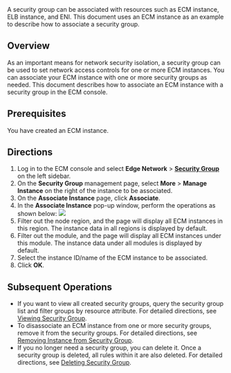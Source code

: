 
<dx-alert infotype="explain" title="">
A security group can be associated with resources such as ECM instance, ELB instance, and ENI. This document uses an ECM instance as an example to describe how to associate a security group.
</dx-alert>


## Overview
As an important means for network security isolation, a security group can be used to set network access controls for one or more ECM instances. You can associate your ECM instance with one or more security groups as needed. This document describes how to associate an ECM instance with a security group in the ECM console.

## Prerequisites
You have created an ECM instance.

## Directions
1. Log in to the ECM console and select **Edge Network** > **[Security Group](https://console.cloud.tencent.com/ecm/safe)** on the left sidebar.
3. On the **Security Group** management page, select **More** > **Manage Instance** on the right of the instance to be associated.
4. On the **Associate Instance** page, click **Associate**.
5. In the **Associate Instance** pop-up window, perform the operations as shown below:
![](https://qcloudimg.tencent-cloud.cn/raw/46e13de2751e1ce4da86b58610515edb.png)
 1. Filter out the node region, and the page will display all ECM instances in this region. The instance data in all regions is displayed by default.
 2. Filter out the module, and the page will display all ECM instances under this module. The instance data under all modules is displayed by default.
 3. Select the instance ID/name of the ECM instance to be associated.
6. Click **OK**.

## Subsequent Operations
- If you want to view all created security groups, query the security group list and filter groups by resource attribute.
For detailed directions, see [Viewing Security Group](https://intl.cloud.tencent.com/document/product/1119/43435).
- To disassociate an ECM instance from one or more security groups, remove it from the security groups.
  For detailed directions, see [Removing Instance from Security Group](https://intl.cloud.tencent.com/document/product/1119/43436).
- If you no longer need a security group, you can delete it. Once a security group is deleted, all rules within it are also deleted.
  For detailed directions, see [Deleting Security Group](https://intl.cloud.tencent.com/document/product/1119/43437).

